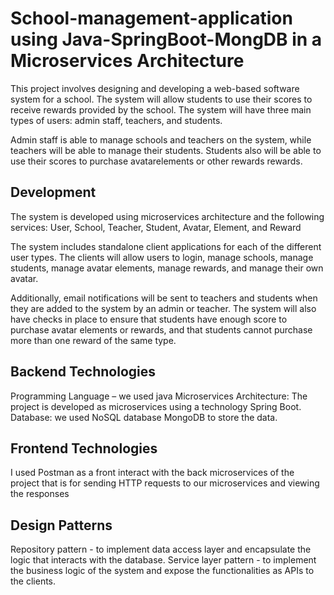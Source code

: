 # School-management-application using Java-SpringBoot-MongDB in a Microservices Architecture

This project involves designing and developing a web-based software system for a school.
The system will allow students to use their scores to receive rewards provided by the school.
The system will have three main types of users: admin staff, teachers, and students.

Admin staff is able to manage schools and teachers on the system, while teachers will be able to manage
their students. Students also will be able to use their scores to purchase avatarelements or other rewards rewards.

## Development
The system is developed using microservices architecture and the following services:
User, School, Teacher, Student, Avatar, Element, and Reward

The system includes standalone client applications for each of the different user types.
The clients will allow users to login, manage schools, manage students, manage avatar
elements, manage rewards, and manage their own avatar.

Additionally, email notifications will be sent to teachers and students when they are added to the system by an
admin or teacher. The system will also have checks in place to ensure that students have enough score to
purchase avatar elements or rewards, and that students cannot purchase more than one reward of the same type.

## Backend Technologies
Programming Language – we used java Microservices Architecture: 
The project is developed as microservices using a technology Spring Boot.
Database: we used NoSQL database MongoDB to store the data.

## Frontend Technologies
I used Postman as a front interact with the back microservices of the project that is for sending HTTP requests to our
microservices and viewing the responses

## Design Patterns
Repository pattern - to implement data access layer and encapsulate the logic that interacts with the database.
Service layer pattern - to implement the business logic of the system and expose the functionalities as APIs to the clients.
